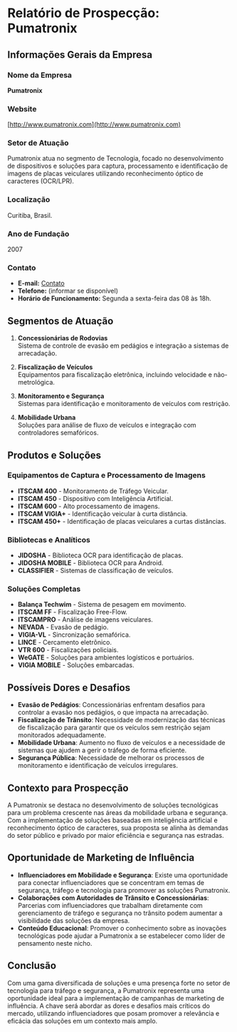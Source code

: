 # Relatório de Prospecção: Pumatronix

## Informações Gerais da Empresa

### Nome da Empresa
**Pumatronix**

### Website
[http://www.pumatronix.com](http://www.pumatronix.com)

### Setor de Atuação
Pumatronix atua no segmento de Tecnologia, focado no desenvolvimento de dispositivos e soluções para captura, processamento e identificação de imagens de placas veiculares utilizando reconhecimento óptico de caracteres (OCR/LPR).

### Localização
Curitiba, Brasil.

### Ano de Fundação
2007

### Contato
- **E-mail:** [Contato](https://pumatronix.com/contato/)
- **Telefone:** (informar se disponível)
- **Horário de Funcionamento:** Segunda a sexta-feira das 08 às 18h.

## Segmentos de Atuação

1. **Concessionárias de Rodovias**  
   Sistema de controle de evasão em pedágios e integração a sistemas de arrecadação.

2. **Fiscalização de Veículos**  
   Equipamentos para fiscalização eletrônica, incluindo velocidade e não-metrológica.

3. **Monitoramento e Segurança**  
   Sistemas para identificação e monitoramento de veículos com restrição.

4. **Mobilidade Urbana**  
   Soluções para análise de fluxo de veículos e integração com controladores semafóricos.

## Produtos e Soluções

### Equipamentos de Captura e Processamento de Imagens
- **ITSCAM 400** - Monitoramento de Tráfego Veicular.
- **ITSCAM 450** - Dispositivo com Inteligência Artificial.
- **ITSCAM 600** - Alto processamento de imagens.
- **ITSCAM VIGIA+** - Identificação veicular à curta distância.
- **ITSCAM 450+** - Identificação de placas veiculares a curtas distâncias.

### Bibliotecas e Analíticos
- **JIDOSHA** - Biblioteca OCR para identificação de placas.
- **JIDOSHA MOBILE** - Biblioteca OCR para Android.
- **CLASSIFIER** - Sistemas de classificação de veículos.

### Soluções Completas
- **Balança Techwim** - Sistema de pesagem em movimento.
- **ITSCAM FF** - Fiscalização Free-Flow.
- **ITSCAMPRO** - Análise de imagens veiculares.
- **NEVADA** - Evasão de pedágio.
- **VIGIA-VL** - Sincronização semafórica.
- **LINCE** - Cercamento eletrônico.
- **VTR 600** - Fiscalizações policiais.
- **WeGATE** - Soluções para ambientes logísticos e portuários.
- **VIGIA MOBILE** - Soluções embarcadas.

## Possíveis Dores e Desafios
- **Evasão de Pedágios**: Concessionárias enfrentam desafios para controlar a evasão nos pedágios, o que impacta na arrecadação.
- **Fiscalização de Trânsito**: Necessidade de modernização das técnicas de fiscalização para garantir que os veículos sem restrição sejam monitorados adequadamente.
- **Mobilidade Urbana**: Aumento no fluxo de veículos e a necessidade de sistemas que ajudem a gerir o tráfego de forma eficiente.
- **Segurança Pública**: Necessidade de melhorar os processos de monitoramento e identificação de veículos irregulares.

## Contexto para Prospecção
A Pumatronix se destaca no desenvolvimento de soluções tecnológicas para um problema crescente nas áreas da mobilidade urbana e segurança. Com a implementação de soluções baseadas em inteligência artificial e reconhecimento óptico de caracteres, sua proposta se alinha às demandas do setor público e privado por maior eficiência e segurança nas estradas.

## Oportunidade de Marketing de Influência
- **Influenciadores em Mobilidade e Segurança**: Existe uma oportunidade para conectar influenciadores que se concentram em temas de segurança, tráfego e tecnologia para promover as soluções Pumatronix.
- **Colaborações com Autoridades de Trânsito e Concessionárias**: Parcerias com influenciadores que trabalham diretamente com gerenciamento de tráfego e segurança no trânsito podem aumentar a visibilidade das soluções da empresa.
- **Conteúdo Educacional**: Promover o conhecimento sobre as inovações tecnológicas pode ajudar a Pumatronix a se estabelecer como líder de pensamento neste nicho.

## Conclusão
Com uma gama diversificada de soluções e uma presença forte no setor de tecnologia para tráfego e segurança, a Pumatronix representa uma oportunidade ideal para a implementação de campanhas de marketing de influência. A chave será abordar as dores e desafios mais críticos do mercado, utilizando influenciadores que posam promover a relevância e eficácia das soluções em um contexto mais amplo.